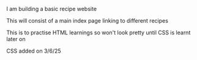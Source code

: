 <p>I am building a basic recipe website</p>
<p>This will consist of a main index page linking to different recipes</p>
<p>This is to practise HTML learnings so won't look pretty until CSS is learnt later on</p>
<p>CSS added on 3/6/25</p>
